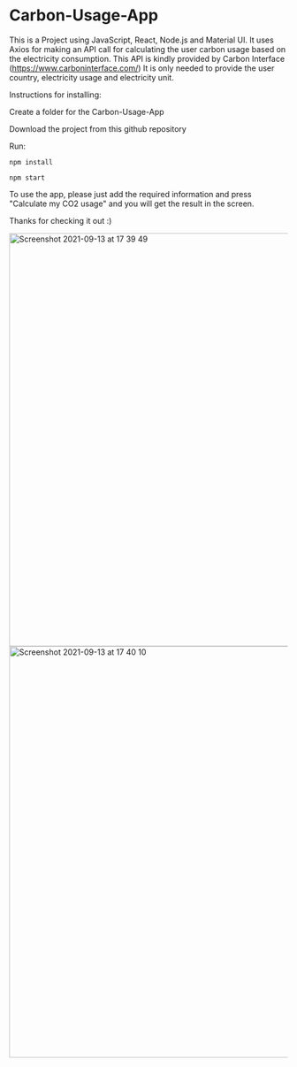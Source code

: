 # Carbon-Usage-App
This is a Project using JavaScript, React, Node.js and Material UI.  It uses Axios for making an API call for calculating the user carbon usage based on the electricity consumption. This API is kindly provided by Carbon Interface (https://www.carboninterface.com/) It is only needed to provide the user country, electricity usage and electricity unit.

Instructions for installing: 

Create a folder for the Carbon-Usage-App

Download the project from this github repository

Run:
```
npm install

npm start
```

To use the app, please just add the required information and press "Calculate my CO2 usage" and you will get the result in the screen.

Thanks for checking it out :)

<img width="747" alt="Screenshot 2021-09-13 at 17 39 49" src="https://user-images.githubusercontent.com/37146301/133114801-f2e3ce1b-5b32-4533-aa47-7aaca1ac66a0.png">
<img width="744" alt="Screenshot 2021-09-13 at 17 40 10" src="https://user-images.githubusercontent.com/37146301/133114814-19dc9c26-e34b-4e07-ba2a-100c82b37c8a.png">
